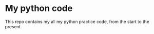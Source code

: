 # **My python code**

This repo contains my all my python practice code, from the start to the present.